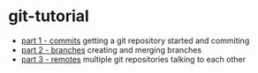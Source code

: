 # git-tutorial

 - [part 1 - commits](part-1-commits.md) getting a git repository started and commiting
 - [part 2 - branches](part-2-branches.md) creating and merging branches
 - [part 3 - remotes](part-3-remotes.md) multiple git repositories talking to each other
